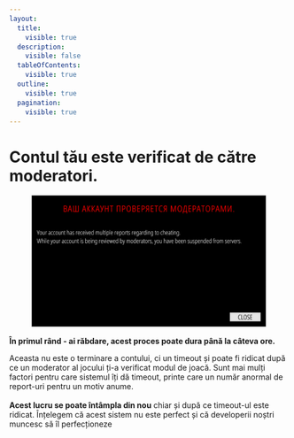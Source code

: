 ```yaml
---
layout:
  title:
    visible: true
  description:
    visible: false
  tableOfContents:
    visible: true
  outline:
    visible: true
  pagination:
    visible: true
---
```


# Contul tău este verificat de către moderatori.

<figure><img src="../.gitbook/assets/review.png" alt="" width="563"><figcaption></figcaption></figure>

**În primul rând - ai răbdare, acest proces poate dura până la câteva ore.**

Aceasta nu este o terminare a contului, ci un timeout și poate fi ridicat după ce un moderator al jocului ți-a verificat modul de joacă. Sunt mai mulți factori pentru care sistemul îți dă timeout, printe care un număr anormal de report-uri pentru un motiv anume.\
\
**Acest lucru se poate întâmpla din nou** chiar și după ce timeout-ul este ridicat. Înțelegem că acest sistem nu este perfect și că developerii noștri muncesc să îl perfecționeze
